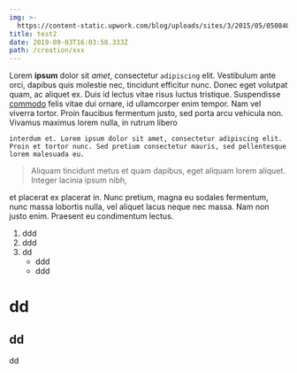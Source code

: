 ```yaml
---
img: >-
  https://content-static.upwork.com/blog/uploads/sites/3/2015/05/05084031/MOB_native-vs-web-app-whats-the-diff-which-do-i-need_M.png
title: test2
date: 2019-09-03T16:03:58.333Z
path: /creation/xxx
---
```

Lorem **ipsum** dolor sit _amet_, consectetur `adipiscing` elit. Vestibulum ante orci, dapibus quis molestie nec, tincidunt efficitur nunc. Donec eget volutpat quam, ac aliquet ex. Duis id lectus vitae risus luctus tristique. Suspendisse [commodo](https://fr.lipsum.com/feed/html) felis vitae dui ornare, id ullamcorper enim tempor. Nam vel viverra tortor. Proin faucibus fermentum justo, sed porta arcu vehicula non. Vivamus maximus lorem nulla, in rutrum libero 

```
interdum et. Lorem ipsum dolor sit amet, consectetur adipiscing elit. Proin et tortor nunc. Sed pretium consectetur mauris, sed pellentesque lorem malesuada eu.
```

>  Aliquam tincidunt metus et quam dapibus, eget aliquam lorem aliquet. Integer lacinia ipsum nibh, 

et placerat ex placerat in. Nunc pretium, magna eu sodales fermentum, nunc massa lobortis nulla, vel aliquet lacus neque nec massa. Nam non justo enim. Praesent eu condimentum lectus.

1. ddd
2. ddd
3. dd
   * ddd
   * ddd

# dd

## dd



dd
